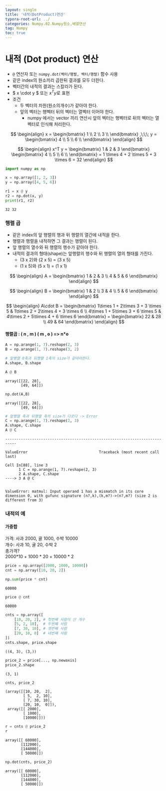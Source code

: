 ```yaml
---
layout: single
title: '내적(DotProduct)연산'
typora-root-url: ../
categories: Numpy.02.Numpy원소,배열연산
tag: Numpy
toc: true
---
```


# 내적 (Dot product) 연산

- `@` 연산자 또는 `numpy.dot(벡터/행렬, 벡터/행렬)`  함수 사용
- 같은 index의 원소끼리 곱한뒤 결과를 모두 더한다.
- 벡터간의 내적의 결과는 스칼라가 된다.
- $ x \cdot y $ 또는 $x^T y$로 표현
- 조건
    - 두 벡터의 차원(원소의개수)가 같아야 한다.
    - 앞의 벡터는 행벡터 뒤의 벡터는 열벡터 이어야 한다.
        - numpy 에서는 vector 끼리 연산시 앞의 벡터는 행벡터로 뒤의 벡터는 열벡터로 인식해 처리한다.

$$
\begin{align}
x =
\begin{bmatrix}
1 \\ 2 \\ 3 \\
\end{bmatrix}
,\;\;\;
y = 
\begin{bmatrix}
4 \\ 5 \\ 6 \\
\end{bmatrix} 
\end{align}
$$

$$
\begin{align}
x^T y = 
\begin{bmatrix}
1 & 2 & 3
\end{bmatrix}
\begin{bmatrix}
4 \\ 5 \\ 6 \\
\end{bmatrix} 
= 1 \times 4 + 2 \times 5 + 3 \times 6 = 32
\end{align}
$$


```python
import numpy as np

x = np.array([1, 2, 3])
y = np.array([4, 5, 6])
```


```python
r1 = x @ y
r2 = np.dot(x, y)
print(r1, r2)
```

    32 32


### 행렬 곱
- 같은 index의 앞 행렬의 행과 뒤 행렬의 열간에 내적을 한다.
- 행렬과 행렬을 내적하면 그 결과는 행렬이 된다.
- 앞 행렬의 열수와 뒤 행렬의 행수가 같아야 한다.
- 내적의 결과의 형태(shape)는 앞행렬의 행수와 뒤 행렬의 열의 형태를 가진다.
    - (3 x 2)와 (2 x 5) = (3 x 5)
    - (1 x 5)와 (5 x 1) = (1 x 1)    


$$
\begin{align}
A = \begin{bmatrix} 1 & 2 & 3 \\ 4 & 5 & 6 \end{bmatrix}
\end{align}
$$

$$
\begin{align}
B = \begin{bmatrix} 1 & 2 \\ 3 & 4 \\ 5 & 6 \end{bmatrix}
\end{align}
$$

$$
\begin{align}
A\cdot B = \begin{bmatrix} 1\times 1 + 2\times 3 + 3 \times 5 & 1\times 2 + 2\times 4 + 3 \times 6  \\ 4\times 1 + 5\times 3 + 6 \times 5  & 4\times 2 + 5\times 4 + 6 \times 6  \end{bmatrix} = 
\begin{bmatrix} 22 & 28 \\ 49 & 64 \end{bmatrix}
\end{align}
$$

#### 행렬곱 : ( n , m ) ( m , o ) => n*o


```python
A = np.arange(1, 7).reshape(2, 3)
B = np.arange(1, 7).reshape(3, 2)
```


```python
# 앞행렬 0축과 뒤행렬 1축의 size가 같아야한다.
A.shape, B.shape
```


```python
A @ B
```




    array([[22, 28],
           [49, 64]])




```python
np.dot(A,B)
```




    array([[22, 28],
           [49, 64]])




```python
# 앞행렬 축과 뒤행렬 축의 size가 다르다 -> Error
C = np.arange(1, 7).reshape(2, 3)
A.shape, C.shape
A @ C
```


    ---------------------------------------------------------------------------
    
    ValueError                                Traceback (most recent call last)
    
    Cell In[88], line 3
          1 C = np.arange(1, 7).reshape(2, 3)
          2 A.shape, C.shape
    ----> 3 A @ C


    ValueError: matmul: Input operand 1 has a mismatch in its core dimension 0, with gufunc signature (n?,k),(k,m?)->(n?,m?) (size 2 is different from 3)


### 내적의 예
#### 가중합 
가격: 사과 2000, 귤 1000, 수박 10000    
개수: 사과 10, 귤 20, 수박 2    
총가격?    
2000*10 + 1000 * 20 + 10000 * 2


```python
price = np.array([2000, 1000, 10000])
cnt = np.array([10, 20, 2])
```


```python
np.sum(price * cnt)
```




    60000




```python
price @ cnt
```




    60000




```python
cnts = np.array([
    [10, 20, 2], # 첫번째 사람이 산 개수
    [5, 2, 10],  # 두번째 사람
    [7, 30, 10], # 셋번째 사람
    [20, 10, 0]  # 네번째 사람
])
cnts.shape, price.shape
```




    ((4, 3), (3,))




```python
price_2 = price[..., np.newaxis]
price_2.shape
```




    (3, 1)




```python
cnts, price_2
```




    (array([[10, 20,  2],
            [ 5,  2, 10],
            [ 7, 30, 10],
            [20, 10,  0]]),
     array([[ 2000],
            [ 1000],
            [10000]]))




```python
r = cnts @ price_2
r
```




    array([[ 60000],
           [112000],
           [144000],
           [ 50000]])




```python
np.dot(cnts, price_2)
```




    array([[ 60000],
           [112000],
           [144000],
           [ 50000]])
